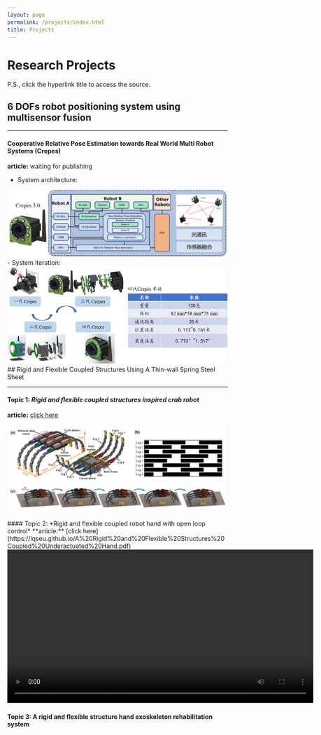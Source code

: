 ```yaml
---
layout: page
permalink: /projects/index.html
title: Projects
---
```


# Research Projects

P.S., click the hyperlink title to access the source.<br>
<!-- 传感器融合 ：放Crepes框架图，硬件迭代图+实验视频-->
## 6 DOFs robot positioning system using multisensor fusion

---

#### Cooperative Relative Pose Estimation towards Real World Multi Robot Systems (Crepes)
**article:** waiting for publishing
- System architecture:
<center>
<img src="/images/Crepes.png" width="700px" >
</center>
- System iteration:
<center>
<img src="/images/Crepes version4.png" width="700px">
</center>
<!-- 刚柔耦合机构 -->
## Rigid and Flexible Coupled Structures Using A Thin-wall Spring Steel Sheet

---

<!-- 刚柔耦合机构螃蟹机器人 ：放BB期刊图片（回头找找有没有视频）-->
#### Topic 1:  *Rigid and flexible coupled structures inspired crab robot*

**article:** [click here](https://lqseu.github.io/Crab-inspired%2compliant%20leg%20design%20method%20for%20adaptive%20locomotion%20of%20a%20multi-legged%20robot.pdf)

<center>
<img src="/images/Crab.png" width="700px" >
</center>
</br>
<!-- 刚柔耦合机构机械手 ：放AIM会议视频-->
#### Topic 2: *Rigid and flexible coupled robot hand with open loop control*
**article:** [click here](https://lqseu.github.io/A%20Rigid%20and%20Flexible%20Structures%20Coupled%20Underactuated%20Hand.pdf)
<center>
<video width="700px" controls="controls">
    <source src="/videos/all.mp4"></source>
    <source src="/videos/all.ogg"></source>
    your browser does not support the video tag
</video>
</center>

<!-- 刚柔耦合外骨骼 :放毕业设计论文中的图片-->
#### Topic 3: A rigid and flexible structure hand exoskeleton rehabilitation system 



<br>
<!-- 手部检测系统 ：放毕业设计论文中的图片-->



